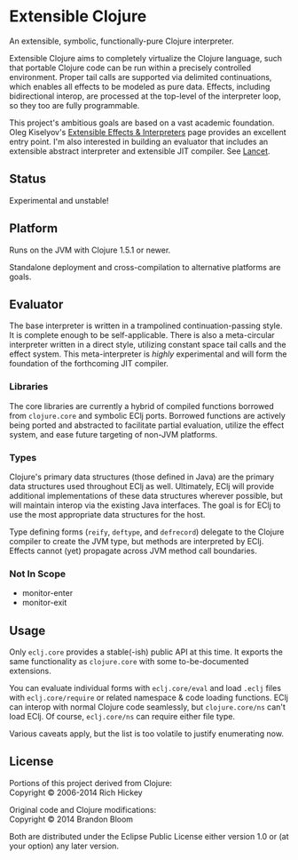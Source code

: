# Extensible Clojure

An extensible, symbolic, functionally-pure Clojure interpreter.

Extensible Clojure aims to completely virtualize the Clojure language, such
that portable Clojure code can be run within a precisely controlled
environment.  Proper tail calls are supported via delimited continuations,
which enables all effects to be modeled as pure data. Effects, including
bidirectional interop, are processed at the top-level of the interpreter loop,
so they too are fully programmable.

This project's ambitious goals are based on a vast academic foundation.  Oleg
Kiselyov's [Extensible Effects & Interpreters][1] page provides an excellent
entry point. I'm also interested in building an evaluator that includes an
extensible abstract interpreter and extensible JIT compiler. See [Lancet][2].


## Status

Experimental and unstable!

## Platform

Runs on the JVM with Clojure 1.5.1 or newer.

Standalone deployment and cross-compilation to alternative platforms are goals.

## Evaluator

The base interpreter is written in a trampolined continuation-passing style. It
is complete enough to be self-applicable. There is also a meta-circular
interpreter written in a direct style, utilizing constant space tail calls and
the effect system. This meta-interpreter is *highly* experimental and will form
the foundation of the forthcoming JIT compiler.

### Libraries

The core libraries are currently a hybrid of compiled functions borrowed from
`clojure.core` and symbolic EClj ports. Borrowed functions are actively being
ported and abstracted to facilitate partial evaluation, utilize the effect
system, and ease future targeting of non-JVM platforms.

### Types

Clojure's primary data structures (those defined in Java) are the primary data
structures used throughout EClj as well. Ultimately, EClj will provide
additional implementations of these data structures wherever possible, but
will maintain interop via the existing Java interfaces. The goal is for EClj
to use the most appropriate data structures for the host.

Type defining forms (`reify`, `deftype`, and `defrecord`) delegate to the
Clojure compiler to create the JVM type, but methods are interpreted by EClj.
Effects cannot (yet) propagate across JVM method call boundaries.

### Not In Scope

* monitor-enter
* monitor-exit


## Usage

Only `eclj.core` provides a stable(-ish) public API at this time. It exports
the same functionality as `clojure.core` with some to-be-documented extensions.

You can evaluate individual forms with `eclj.core/eval` and load `.eclj` files
with `eclj.core/require` or related namespace & code loading functions. EClj
can interop with normal Clojure code seamlessly, but `clojure.core/ns` can't
load EClj. Of course, `eclj.core/ns` can require either file type.

Various caveats apply, but the list is too volatile to justify enumerating now.


## License

Portions of this project derived from Clojure:  
Copyright © 2006-2014 Rich Hickey

Original code and Clojure modifications:  
Copyright © 2014 Brandon Bloom

Both are distributed under the Eclipse Public License either version 1.0 or
(at your option) any later version.


[1]: http://okmij.org/ftp/Haskell/extensible/
[2]: https://github.com/TiarkRompf/lancet
